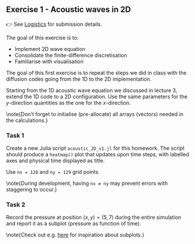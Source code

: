 <!--This file was generated, do not modify it.-->
## Exercise 1 - **Acoustic waves in 2D**

👉 See [Logistics](/logistics/#submission) for submission details.

The goal of this exercise is to:
- Implement 2D wave equation
- Consolidate the finite-difference discretisation
- Familiarise with visualisation

The goal of this first exercise is to repeat the steps we did in class with the diffusion codes going from the 1D to the 2D implementation.

Starting from the 1D acoustic wave equation we discussed in lecture 3, extend the 1D code to a 2D configuration. Use the same parameters for the $y$-direction quantities as the one for the $x$-direction.

\note{Don't forget to initialise (pre-allocate) all arrays (vectors) needed in the calculations.}

### Task 1

Create a new Julia script `acoustic_2D_v1.jl` for this homework. The script should produce a `heatmap()` plot that updates upon time steps, with labelled axes and physical time displayed as title.

Use `nx = 128` and `ny = 129` grid points.

\note{During development, having `nx ≠ ny` may prevent errors with staggering to occur.}

### Task 2

Record the pressure at position $(x,y) = (5,7)$ during the entire simulation and report it as a subplot (pressure as function of time).

\note{Check out e.g. [here](https://docs.juliaplots.org/latest/tutorial/#Combining-Multiple-Plots-as-Subplots) for inspiration about subplots.}

